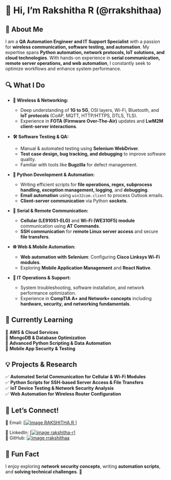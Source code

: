 # 👋 Hi, I’m Rakshitha R (@rrakshithaa)  

## 🚀 About Me  
I am a **QA Automation Engineer and IT Support Specialist** with a passion for **wireless communication, software testing, and automation**. My expertise spans **Python automation, network protocols, IoT solutions, and cloud technologies**. With hands-on experience in **serial communication, remote server operations, and web automation**, I constantly seek to optimize workflows and enhance system performance.  

## 🔍 What I Do  
- **📡 Wireless & Networking:**  
  - Deep understanding of **1G to 5G**, OSI layers, Wi-Fi, Bluetooth, and **IoT protocols** (CoAP, MQTT, HTTP/HTTPS, DTLS, TLS).  
  - Experience in **FOTA (Firmware Over-The-Air)** updates and **LwM2M client-server interactions**.  

- **🛠️ Software Testing & QA:**  
  - Manual & automated testing using **Selenium WebDriver**.  
  - **Test case design, bug tracking, and debugging** to improve software quality.  
  - Familiar with tools like **Bugzilla** for defect management.  

- **📜 Python Development & Automation:**  
  - Writing efficient scripts for **file operations, regex, subprocess handling, exception management, logging**, and **debugging**.  
  - **Email automation** using `win32com.client` to process Outlook emails.  
  - **Client-server communication** via Python **sockets**.  

- **📡 Serial & Remote Communication:**  
  - **Cellular (LE910S1-ELG)** and **Wi-Fi (WE310F5) module** communication using **AT Commands**.  
  - **SSH communication** for **remote Linux server access** and secure **file transfers**.  

- **🌐 Web & Mobile Automation:**  
  - **Web automation with Selenium**: Configuring **Cisco Linksys Wi-Fi modules**.  
  - Exploring **Mobile Application Management** and **React Native**.  

- **📂 IT Operations & Support:**  
  - System troubleshooting, software installation, and network performance optimization.  
  - Experience in **CompTIA A+ and Network+ concepts** including **hardware, security, and networking fundamentals**.  

## 🌱 Currently Learning  
🔹 **AWS & Cloud Services**  
🔹 **MongoDB & Database Optimization**  
🔹 **Advanced Python Scripting & Data Automation**  
🔹 **Mobile App Security & Testing**  

## 💡 Projects & Research  
✅ **Automated Serial Communication for Cellular & Wi-Fi Modules**  
✅ **Python Scripts for SSH-based Server Access & File Transfers**  
✅ **IoT Device Testing & Network Security Analysis**  
✅ **Web Automation for Wireless Router Configuration**  

## 💬 Let’s Connect!  
📧 Email: [[![image](https://github.com/user-attachments/assets/d285a66e-7dcb-4a1d-8127-1c48661d9bdc) RAKSHITHA.R
](mailto\:rakshithaa730@gmail.com)]

💼 LinkedIn: [[![image](https://github.com/user-attachments/assets/22626c2c-1876-4874-9213-a4c0efb230b6) rakshitha-r]](https://www.linkedin.com/in/rakshitha-r-737070294/)  
🔗 GitHub: [![image](https://github.com/user-attachments/assets/2bcf3746-561c-4b28-82ba-679e94db45f5) rrakshithaa](https://github.com/rrakshithaa)

## 🎯 Fun Fact  
I enjoy exploring **network security concepts**, writing **automation scripts**, and **solving technical challenges**. 🚀  

